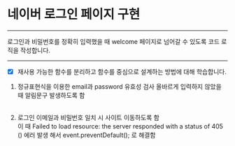 # 네이버 로그인 페이지 구현


---

로그인과 비밀번호를 정확히 입력했을 때 welcome 페이지로 넘어갈 수 있도록 코드 로직을 작성합니다.


---
- [x] 재사용 가능한 함수를 분리하고 함수를 중심으로 설계하는 방법에 대해 학습합니다.

1. 정규표현식을 이용한 email과 password 유효성 검사
올바르게 입력하지 않았을 때 알림문구 발생하도록 함 <br><br>

2. 로그인
이메일과 비밀번호 일치 시 사이트 이동하도록 함<br>
이 때 Failed to load resource: the server responded with a status of 405 () 에러 발생 해서 event.preventDefault(); 로 해결함







